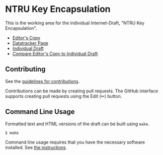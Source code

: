 # NTRU Key Encapsulation

This is the working area for the individual Internet-Draft, "NTRU Key Encapsulation".

* [Editor's Copy](https://mesur-io.github.io/ntru-key-encapsulation/#go.draft-fluhrer-cfrg-ntru.html)
* [Datatracker Page](https://datatracker.ietf.org/doc/draft-fluhrer-cfrg-ntru)
* [Individual Draft](https://datatracker.ietf.org/doc/html/draft-fluhrer-cfrg-ntru)
* [Compare Editor's Copy to Individual Draft](https://mesur-io.github.io/ntru-key-encapsulation/#go.draft-fluhrer-cfrg-ntru.diff)


## Contributing

See the
[guidelines for contributions](https://github.com/mesur-io/ntru-key-encapsulation/blob/main/CONTRIBUTING.md).

Contributions can be made by creating pull requests.
The GitHub interface supports creating pull requests using the Edit (✏) button.


## Command Line Usage

Formatted text and HTML versions of the draft can be built using `make`.

```sh
$ make
```

Command line usage requires that you have the necessary software installed.  See
[the instructions](https://github.com/martinthomson/i-d-template/blob/main/doc/SETUP.md).

